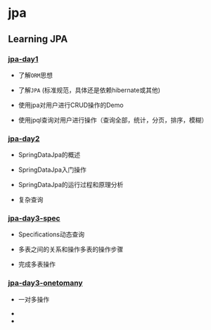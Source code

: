 # jpa

## Learning JPA

### [jpa-day1](./jpa-day1/README.md)

* 了解`ORM`思想

* 了解`JPA` (标准规范，具体还是依赖hibernate或其他)

* 使用jpa对用户进行CRUD操作的Demo

* 使用jpql查询对用户进行操作（查询全部，统计，分页，排序，模糊）

### [jpa-day2](./jpa-day2/README.md)

* SpringDataJpa的概述

* SpringDataJpa入门操作

* SpringDataJpa的运行过程和原理分析

* 复杂查询

### [jpa-day3-spec](./jpa-day3-spec/README.md)

* Specifications动态查询

* 多表之间的关系和操作多表的操作步骤

* 完成多表操作

### [jpa-day3-onetomany](./jpa-day3-onetomany/README.md)

* 一对多操作

*

*